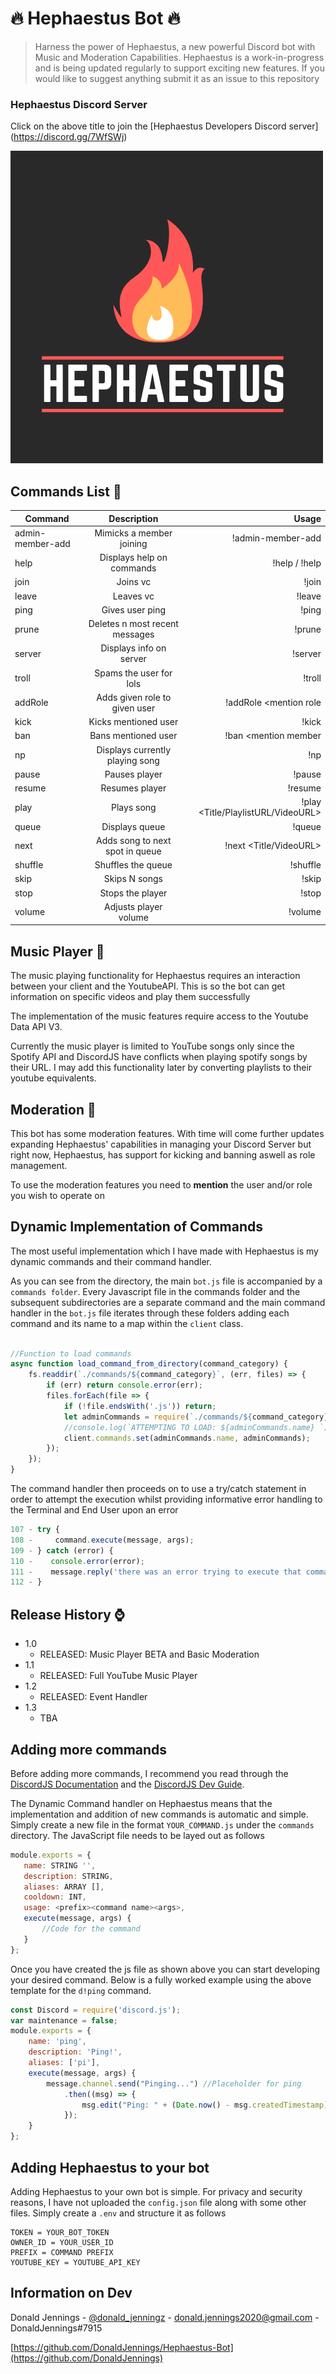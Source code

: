 # 🔥 Hephaestus Bot 🔥

> Harness the power of Hephaestus, a new powerful Discord bot with Music and Moderation Capabilities. Hephaestus is a work-in-progress and is being updated regularly to support exciting new features. If you would like to suggest anything submit it as an issue to this repository

### Hephaestus Discord Server

Click on the above title to join the [Hephaestus Developers Discord server] (https://discord.gg/7WfSWj)
 
![](src/images/logo.png) 

## Commands List 👾

| Command        |Description           |Usage  |
| ------------- |:-------------:| -----:|
| admin-member-add      |Mimicks a member joining |!admin-member-add |
| help      |Displays help on commands      |!help / !help <command> |
| join |Joins vc      |!join |
| leave|Leaves vc |!leave |
| ping |Gives user ping| !ping|
| prune|Deletes n most recent messages| !prune <message count>|
| server|Displays info on server| !server|
| troll| Spams the user for lols| !troll|
| addRole| Adds given role to given user| !addRole <mention member><mention role|
| kick| Kicks mentioned user| !kick <mention member> |
| ban| Bans mentioned user| !ban <mention member |
| np| Displays currently playing song| !np |
| pause| Pauses player| !pause |
| resume| Resumes player| !resume |
| play| Plays song| !play <Title/PlaylistURL/VideoURL> |
| queue| Displays queue| !queue|
| next | Adds song to next spot in queue | !next <Title/VideoURL> |
| shuffle| Shuffles the queue| !shuffle|
| skip | Skips N songs| !skip <song amount>|
| stop| Stops the player| !stop|
| volume| Adjusts player volume| !volume <newVolume> |
 
## Music Player 🎼
The music playing functionality for Hephaestus requires an interaction between your client and the YoutubeAPI. This is so the bot can get information on specific videos and play them successfully

The implementation of the music features require access to the Youtube Data API V3.

Currently the music player is limited to YouTube songs only since the Spotify API and DiscordJS have conflicts when playing spotify songs by their URL. I may add this functionality later by converting playlists to their youtube equivalents.

## Moderation 🔨
This bot has some moderation features. With time will come further updates expanding Hephaestus' capabilities in managing your Discord Server but right now, Hephaestus, has support for kicking and banning aswell as role management.

To use the moderation features you need to __mention__ the user and/or role you wish to operate on

## Dynamic Implementation of Commands
The most useful implementation which I have made with Hephaestus is my dynamic commands and their command handler.

As you can see from the directory, the main `bot.js` file is accompanied by a `commands folder`. Every Javascript file in the commands folder and the subsequent subdirectories are a separate command and the main command handler in the `bot.js` file iterates through these folders adding each command and its name to a map within the `client` class.

```javascript

//Function to load commands
async function load_command_from_directory(command_category) {
    fs.readdir(`./commands/${command_category}`, (err, files) => {
        if (err) return console.error(err);
        files.forEach(file => {
            if (!file.endsWith('.js')) return;
            let adminCommands = require(`./commands/${command_category}/${file}`);
            //console.log(`ATTEMPTING TO LOAD: ${adminCommands.name} `);
            client.commands.set(adminCommands.name, adminCommands);
        });
    });
}


```

The command handler then proceeds on to use a try/catch statement in order to attempt the execution whilst providing informative error handling to the Terminal and End User upon an error

```javascript
107 - try {
108 -     command.execute(message, args);
109 - } catch (error) {
110 -    console.error(error);
111 -    message.reply('there was an error trying to execute that command!');
112 - }
```
## Release History ⌚

* 1.0
   * RELEASED: Music Player BETA and Basic Moderation
* 1.1
   * RELEASED: Full YouTube Music Player
* 1.2
   * RELEASED: Event Handler
* 1.3
   * TBA

## Adding more commands
Before adding more commands, I recommend you read through the [DiscordJS Documentation](https://discord.js.org/#/docs/main/stable/general/welcome) and the [DiscordJS Dev Guide](https://discordjs.guide/#before-you-begin).

The Dynamic Command handler on Hephaestus means that the implementation and addition of new commands is automatic and simple. 
Simply create a new file in the format `YOUR_COMMAND.js` under the `commands` directory. The JavaScript file needs to be layed out as follows 
 ```javascript
module.exports = {
    name: STRING '', 
    description: STRING, 
    aliases: ARRAY [],
    cooldown: INT, 
    usage: <prefix><command name><args>,
    execute(message, args) { 
        //Code for the command
    }
};
```

Once you have created the js file as shown above you can start developing your desired command. 
Below is a fully worked example using the above template for the `d!ping` command.

```javascript
const Discord = require('discord.js');
var maintenance = false;
module.exports = {
    name: 'ping',
    description: 'Ping!',
    aliases: ['pi'],
    execute(message, args) {
        message.channel.send("Pinging...") //Placeholder for ping
            .then((msg) => {
                msg.edit("Ping: " + (Date.now() - msg.createdTimestamp))
            });
    }
};
```

## Adding Hephaestus to your bot

Adding Hephaestus to your own bot is simple. For privacy and security reasons, I have not uploaded the `config.json` file along with some other files. 
Simply create a `.env` and structure it as follows
```
TOKEN = YOUR_BOT_TOKEN
OWNER_ID = YOUR_USER_ID
PREFIX = COMMAND PREFIX
YOUTUBE_KEY = YOUTUBE_API_KEY
```
## Information on Dev
Donald Jennings - [@donald_jenningz](https://twitter.com/donald_jenningz) - donald.jennings2020@gmail.com - DonaldJennings#7915

[https://github.com/DonaldJennings/Hephaestus-Bot](https://github.com/DonaldJennings)
